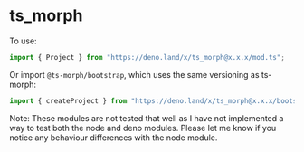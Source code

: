 # ts_morph

To use:

```ts
import { Project } from "https://deno.land/x/ts_morph@x.x.x/mod.ts";
```

Or import `@ts-morph/bootstrap`, which uses the same versioning as ts-morph:

```ts
import { createProject } from "https://deno.land/x/ts_morph@x.x.x/bootstrap/mod.ts";
```

Note: These modules are not tested that well as I have not implemented a way to test both the node and deno modules. Please let me know if you notice any behaviour differences with the node module.
